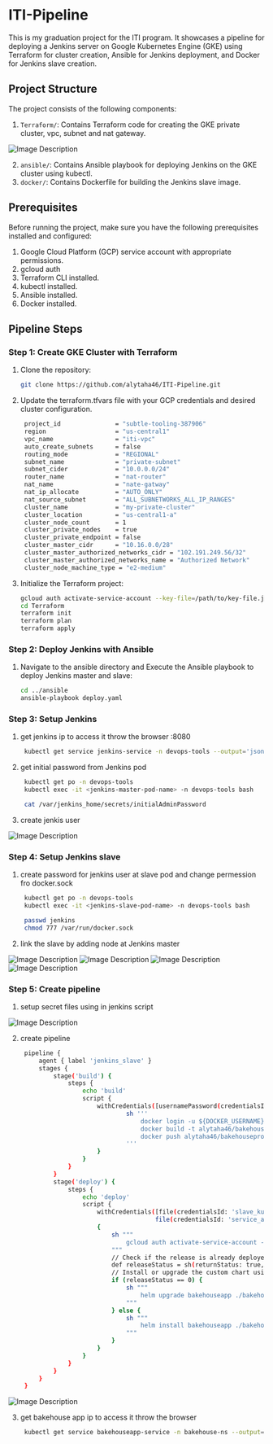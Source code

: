 # ITI-Pipeline

This is my graduation project for the ITI program. It showcases a pipeline for deploying a Jenkins server on Google Kubernetes Engine (GKE) using Terraform for cluster creation, Ansible for Jenkins deployment, and Docker for Jenkins slave creation.

## Project Structure

The project consists of the following components:

1. `Terraform/`: Contains Terraform code for creating the GKE private cluster, vpc, subnet and nat gateway.

![Image Description](./images/diagram.png)

2. `ansible/`: Contains Ansible playbook for deploying Jenkins on the GKE cluster using kubectl.
3. `docker/`: Contains Dockerfile for building the Jenkins slave image.

## Prerequisites

Before running the project, make sure you have the following prerequisites installed and configured:

1. Google Cloud Platform (GCP) service account with appropriate permissions.
2. gcloud auth
3. Terraform CLI installed.
4. kubectl installed.
5. Ansible installed.
6. Docker installed.

## Pipeline Steps

### Step 1: Create GKE Cluster with Terraform

1. Clone the repository:
   ```bash
   git clone https://github.com/alytaha46/ITI-Pipeline.git
   ```

2. Update the terraform.tfvars file with your GCP credentials and desired cluster configuration.

   ```bash
    project_id               = "subtle-tooling-387906"
    region                   = "us-central1"
    vpc_name                 = "iti-vpc"
    auto_create_subnets      = false
    routing_mode             = "REGIONAL"
    subnet_name              = "private-subnet"
    subnet_cider             = "10.0.0.0/24"
    router_name              = "nat-router"
    nat_name                 = "nate-gatway"
    nat_ip_allocate          = "AUTO_ONLY"
    nat_source_subnet        = "ALL_SUBNETWORKS_ALL_IP_RANGES"
    cluster_name             = "my-private-cluster"
    cluster_location         = "us-central1-a"
    cluster_node_count       = 1
    cluster_private_nodes    = true
    cluster_private_endpoint = false
    cluster_master_cidr      = "10.16.0.0/28"
    cluster_master_authorized_networks_cidr = "102.191.249.56/32"
    cluster_master_authorized_networks_name = "Authorized Network"
    cluster_node_machine_type = "e2-medium"
   ```

3. Initialize the Terraform project:

    ```bash
    gcloud auth activate-service-account --key-file=/path/to/key-file.json
    cd Terraform
    terraform init
    terraform plan
    terraform apply
    ```

### Step 2: Deploy Jenkins with Ansible

1. Navigate to the ansible directory and Execute the Ansible playbook to deploy Jenkins master and slave:

   ```bash
   cd ../ansible
   ansible-playbook deploy.yaml
   ```

### Step 3: Setup Jenkins

1. get jenkins ip to access it throw the browser :8080 

   ```bash
    kubectl get service jenkins-service -n devops-tools --output='jsonpath={.status.loadBalancer.ingress[0].ip}'
   ```

2. get initial password from Jenkins pod

   ```bash
    kubectl get po -n devops-tools
    kubectl exec -it <jenkins-master-pod-name> -n devops-tools bash
    ```
   ```bash
    cat /var/jenkins_home/secrets/initialAdminPassword
   ```

3. create jenkis user

![Image Description](./images/create_user_jenkins.png)

### Step 4: Setup Jenkins slave

1. create password for jenkins user at slave pod and change permession fro docker.sock

   ```bash
    kubectl get po -n devops-tools
    kubectl exec -it <jenkins-slave-pod-name> -n devops-tools bash
   ```
   ```bash
    passwd jenkins
    chmod 777 /var/run/docker.sock
   ```

2. link the slave by adding node at Jenkins master

![Image Description](./images/node_name.png)
![Image Description](./images/user_credential.png)
![Image Description](./images/slave_setup.png)
![Image Description](./images/node_done.png)

### Step 5: Create pipeline

1. setup secret files using in jenkins script

![Image Description](./images/secrets.png)

2. create pipeline

   ```bash
    pipeline {
        agent { label 'jenkins_slave' }
        stages {
            stage('build') {
                steps {
                    echo 'build'
                    script {
                        withCredentials([usernamePassword(credentialsId: 'docker_login', usernameVariable: 'DOCKER_USERNAME', passwordVariable: 'DOCKER_PASSWORD')]) {
                                sh '''
                                    docker login -u ${DOCKER_USERNAME} -p ${DOCKER_PASSWORD}
                                    docker build -t alytaha46/bakehouseproject:v${BUILD_NUMBER} .
                                    docker push alytaha46/bakehouseproject:v${BUILD_NUMBER}
                                '''
                        }
                    }
                }
            }
            stage('deploy') {
                steps {
                    echo 'deploy'
                    script {
                        withCredentials([file(credentialsId: 'slave_kubeconfig', variable: 'KUBECONFIG_ITI'),
                                        file(credentialsId: 'service_account_key', variable: 'KEYY')]) 
                        {
                            sh """
                                gcloud auth activate-service-account --key-file ${KEYY}
                            """
                            // Check if the release is already deployed
                            def releaseStatus = sh(returnStatus: true, script: "helm status bakehouseapp --kubeconfig ${KUBECONFIG_ITI}")
                            // Install or upgrade the custom chart using Helm based on the release status
                            if (releaseStatus == 0) {
                                sh """
                                    helm upgrade bakehouseapp ./bakehousechart/ --kubeconfig ${KUBECONFIG_ITI} --set image.tag=v${BUILD_NUMBER} --values bakehousechart/master-values.yaml
                                """
                            } else {
                                sh """
                                    helm install bakehouseapp ./bakehousechart/ --kubeconfig ${KUBECONFIG_ITI} --set image.tag=v${BUILD_NUMBER} --values bakehousechart/master-values.yaml
                                """
                            }
                        }
                    }
                }
            }
        }
    }      
   ```

![Image Description](./images/done_pipeline.png)


3. get bakehouse app ip to access it throw the browser 

   ```bash
    kubectl get service bakehouseapp-service -n bakehouse-ns --output='jsonpath={.status.loadBalancer.ingress[0].ip}'
   ```